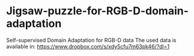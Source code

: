 # Jigsaw-puzzle-for-RGB-D-domain-adaptation
Self-supervised Domain Adaptation for RGB-D data
The used data is available in: https://www.dropbox.com/s/xdy5cfu7m63pk46/?dl=1

